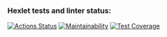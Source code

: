 ### Hexlet tests and linter status:
[![Actions Status](https://github.com/TatyanaRyzhkova93/java-project-71/actions/workflows/hexlet-check.yml/badge.svg)](https://github.com/TatyanaRyzhkova93/java-project-71/actions)
[![Maintainability](https://api.codeclimate.com/v1/badges/d41eb0c203922c31719a/maintainability)](https://codeclimate.com/github/TatyanaRyzhkova93/java-project-71/maintainability)
[![Test Coverage](https://api.codeclimate.com/v1/badges/d41eb0c203922c31719a/test_coverage)](https://codeclimate.com/github/TatyanaRyzhkova93/java-project-71/test_coverage)
